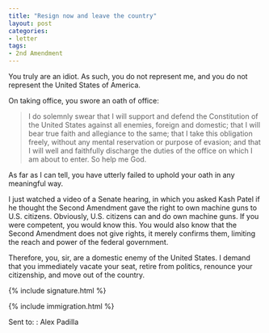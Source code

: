```yaml
---
title: "Resign now and leave the country"
layout: post
categories:
- letter
tags:
- 2nd Amendment
---
```


You truly are an idiot. As such, you do not represent me, and you do not represent the United States of America.

On taking office, you swore an oath of office:

>  I do solemnly swear that I will support and defend the Constitution of the United States against all enemies, foreign and domestic; that I will bear true faith and allegiance to the same; that I take this obligation freely, without any mental reservation or purpose of evasion; and that I will well and faithfully discharge the duties of the office on which I am about to enter. So help me God.

As far as I can tell, you have utterly failed to uphold your oath in any meaningful way.

I just watched a video of a Senate hearing, in which you asked Kash Patel if he thought the Second Amendment gave the right to own machine guns to U.S. citizens. Obviously, U.S. citizens can and do own machine guns. If you were competent, you would know this. You would also know that the Second Amendment does not give rights, it merely confirms them, limiting the reach and power of the federal government.

Therefore, you, sir, are a domestic enemy of the United States. I demand that you immediately vacate your seat, retire from politics, renounce your citizenship, and move out of the country.

{% include signature.html %}

{% include immigration.html %}

Sent to:
: Alex Padilla
